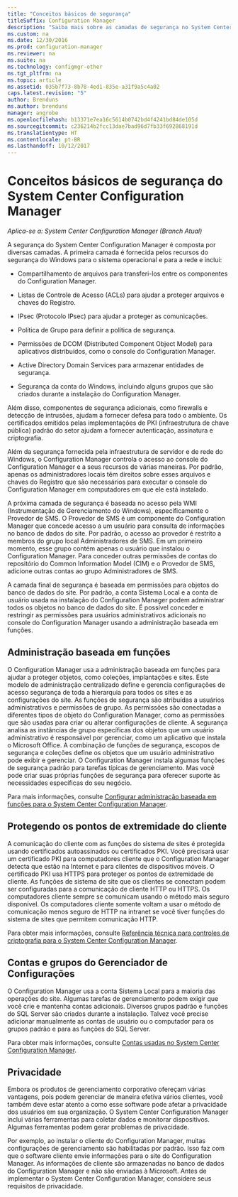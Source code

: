 ```yaml
---
title: "Conceitos básicos de segurança"
titleSuffix: Configuration Manager
description: "Saiba mais sobre as camadas de segurança no System Center Configuration Manager."
ms.custom: na
ms.date: 12/30/2016
ms.prod: configuration-manager
ms.reviewer: na
ms.suite: na
ms.technology: configmgr-other
ms.tgt_pltfrm: na
ms.topic: article
ms.assetid: 035b7f73-8b78-4ed1-835e-a31f9a5c4a02
caps.latest.revision: "5"
author: Brenduns
ms.author: brenduns
manager: angrobe
ms.openlocfilehash: b13371e7ea16c5614b0742bd4f4241bd84de105d
ms.sourcegitcommit: c236214b2fcc13dae7bad96d7fb33f692868191d
ms.translationtype: HT
ms.contentlocale: pt-BR
ms.lasthandoff: 10/12/2017
---
```

# <a name="fundamentals-of-security-for-system-center-configuration-manager"></a>Conceitos básicos de segurança do System Center Configuration Manager

*Aplica-se a: System Center Configuration Manager (Branch Atual)*

A segurança do System Center Configuration Manager é composta por diversas camadas. A primeira camada é fornecida pelos recursos do segurança do Windows para o sistema operacional e para a rede e inclui:  

-   Compartilhamento de arquivos para transferi-los entre os componentes do Configuration Manager.  

-   Listas de Controle de Acesso (ACLs) para ajudar a proteger arquivos e chaves do Registro.  

-   IPsec (Protocolo IPsec) para ajudar a proteger as comunicações.  

-   Política de Grupo para definir a política de segurança.  

-   Permissões de DCOM (Distributed Component Object Model) para aplicativos distribuídos, como o console do Configuration Manager.  

-   Active Directory Domain Services para armazenar entidades de segurança.  

-   Segurança da conta do Windows, incluindo alguns grupos que são criados durante a instalação do Configuration Manager.  

Além disso, componentes de segurança adicionais, como firewalls e detecção de intrusões, ajudam a fornecer defesa para todo o ambiente. Os certificados emitidos pelas implementações de PKI (infraestrutura de chave pública) padrão do setor ajudam a fornecer autenticação, assinatura e criptografia.  

Além da segurança fornecida pela infraestrutura de servidor e de rede do Windows, o Configuration Manager controla o acesso ao console do Configuration Manager e a seus recursos de várias maneiras. Por padrão, apenas os administradores locais têm direitos sobre esses arquivos e chaves do Registro que são necessários para executar o console do Configuration Manager em computadores em que ele está instalado.  

A próxima camada de segurança é baseada no acesso pela WMI (Instrumentação de Gerenciamento do Windows), especificamente o Provedor de SMS. O Provedor de SMS é um componente do Configuration Manager que concede acesso a um usuário para consulta de informações no banco de dados do site. Por padrão, o acesso ao provedor é restrito a membros do grupo local Administradores de SMS. Em um primeiro momento, esse grupo contém apenas o usuário que instalou o Configuration Manager. Para conceder outras permissões de contas do repositório do Common Information Model (CIM) e o Provedor de SMS, adicione outras contas ao grupo Administradores de SMS.  

A camada final de segurança é baseada em permissões para objetos do banco de dados do site. Por padrão, a conta Sistema Local e a conta de usuário usada na instalação do Configuration Manager podem administrar todos os objetos no banco de dados do site. É possível conceder e restringir as permissões para usuários administrativos adicionais no console do Configuration Manager usando a administração baseada em funções.  



## <a name="role-based-administration"></a>Administração baseada em funções  
 O Configuration Manager usa a administração baseada em funções para ajudar a proteger objetos, como coleções, implantações e sites. Este modelo de administração centralizado define e gerencia configurações de acesso segurança de toda a hierarquia para todos os sites e as configurações do site. As funções de segurança são atribuídas a usuários administrativos e permissões de grupo. As permissões são conectadas a diferentes tipos de objeto do Configuration Manager, como as permissões que são usadas para criar ou alterar configurações de cliente. A segurança analisa as instâncias de grupo específicas dos objetos que um usuário administrativo é responsável por gerenciar, como um aplicativo que instala o Microsoft Office. A combinação de funções de segurança, escopos de segurança e coleções define os objetos que um usuário administrativo pode exibir e gerenciar. O Configuration Manager instala algumas funções de segurança padrão para tarefas típicas de gerenciamento. Mas você pode criar suas próprias funções de segurança para oferecer suporte às necessidades específicas do seu negócio.  

 Para mais informações, consulte [Configurar administração baseada em funções para o System Center Configuration Manager](../../core/servers/deploy/configure/configure-role-based-administration.md).  

## <a name="securing-client-endpoints"></a>Protegendo os pontos de extremidade do cliente  
 A comunicação do cliente com as funções do sistema de sites é protegida usando certificados autoassinados ou certificados PKI. Você precisará usar um certificado PKI para computadores cliente que o Configuration Manager detecta que estão na Internet e para clientes de dispositivos móveis. O certificado PKI usa HTTPS para proteger os pontos de extremidade de cliente. As funções de sistema de site que os clientes se conectam podem ser configuradas para a comunicação de cliente HTTP ou HTTPS. Os computadores cliente sempre se comunicam usando o método mais seguro disponível. Os computadores cliente somente voltam a usar o método de comunicação menos seguro de HTTP na intranet se você tiver funções do sistema de sites que permitem comunicação HTTP.  

 Para obter mais informações, consulte [Referência técnica para controles de criptografia para o System Center Configuration Manager](../../protect/deploy-use/cryptographic-controls-technical-reference.md).  

## <a name="configuration-manager-accounts-and-groups"></a>Contas e grupos do Gerenciador de Configurações  
 O Configuration Manager usa a conta Sistema Local para a maioria das operações do site. Algumas tarefas de gerenciamento podem exigir que você crie e mantenha contas adicionais. Diversos grupos padrão e funções do SQL Server são criados durante a instalação. Talvez você precise adicionar manualmente as contas de usuário ou o computador para os grupos padrão e para as funções do SQL Server.  

 Para obter mais informações, consulte [Contas usadas no System Center Configuration Manager](../../core/plan-design/hierarchy/accounts.md).  

## <a name="privacy"></a>Privacidade  
 Embora os produtos de gerenciamento corporativo ofereçam várias vantagens, pois podem gerenciar de maneira efetiva vários clientes, você também deve estar atento a como esse software pode afetar a privacidade dos usuários em sua organização. O System Center Configuration Manager inclui várias ferramentas para coletar dados e monitorar dispositivos. Algumas ferramentas podem gerar problemas de privacidade.  

 Por exemplo, ao instalar o cliente do Configuration Manager, muitas configurações de gerenciamento são habilitadas por padrão. Isso faz com que o software cliente envie informações para o site do Configuration Manager. As informações de cliente são armazenadas no banco de dados do Configuration Manager e não são enviadas à Microsoft. Antes de implementar o System Center Configuration Manager, considere seus requisitos de privacidade.  

